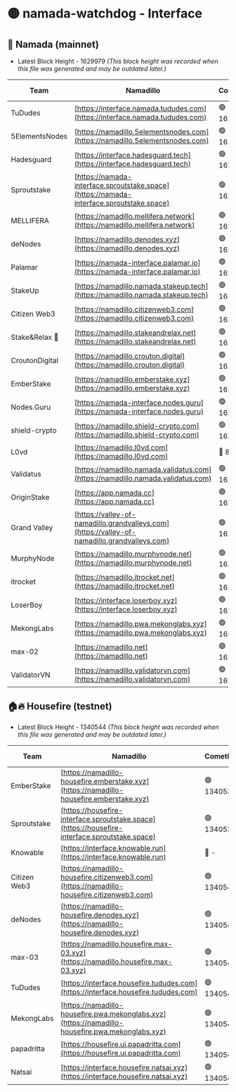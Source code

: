 # 🟡 namada-watchdog - Interface

## 🚀 Namada (mainnet)
- Latest Block Height - 1629979 *(This block height was recorded when this file was generated and may be outdated later.)*

| Team | Namadillo | CometBFT | Indexer | MASP Indexer |
|-|-|-|-|-|
| TuDudes | [https://interface.namada.tududes.com](https://interface.namada.tududes.com) | 🟢 1629965 | 🟢 1629965 | 🟢 1629965 |
| 5ElementsNodes | [https://namadillo.5elementsnodes.com](https://namadillo.5elementsnodes.com) | 🟢 1629966 | 🟢 1629966 | 🟢 1629966 |
| Hadesguard | [https://interface.hadesguard.tech](https://interface.hadesguard.tech) | 🟢 1629966 | 🟢 1629966 | 🟢 1629966 |
| Sproutstake | [https://namada-interface.sproutstake.space](https://namada-interface.sproutstake.space) | 🟢 1629967 | 🟢 1629967 | 🟢 1629967 |
| MELLIFERA | [https://namadillo.mellifera.network](https://namadillo.mellifera.network) | 🟢 1629968 | 🟢 1629968 | 🟢 1629968 |
| deNodes | [https://namadillo.denodes.xyz](https://namadillo.denodes.xyz) | 🟢 1629969 | 🟢 1629969 | 🟢 1629968 |
| Palamar | [https://namada-interface.palamar.io](https://namada-interface.palamar.io) | 🟢 1629969 | 🟢 1629969 | 🟢 1629969 |
| StakeUp | [https://namadillo.namada.stakeup.tech](https://namadillo.namada.stakeup.tech) | 🟢 1629970 | 🟢 1629970 | 🟢 1629970 |
| Citizen Web3 | [https://namadillo.citizenweb3.com](https://namadillo.citizenweb3.com) | 🟢 1629970 | 🔴 1594453 | 🟢 1629971 |
| Stake&Relax 🦥 | [https://namadillo.stakeandrelax.net](https://namadillo.stakeandrelax.net) | 🟢 1629971 | 🟢 1629971 | 🟢 1629971 |
| CroutonDigital | [https://namadillo.crouton.digital](https://namadillo.crouton.digital) | 🟢 1629972 | 🔴 1338918 | 🟢 1629972 |
| EmberStake | [https://namadillo.emberstake.xyz](https://namadillo.emberstake.xyz) | 🟢 1629972 | 🟢 1629972 | 🟢 1629972 |
| Nodes.Guru | [https://namada-interface.nodes.guru](https://namada-interface.nodes.guru) | 🟢 1629973 | 🟢 1629973 | 🟢 1629973 |
| shield-crypto | [https://namadillo.shield-crypto.com](https://namadillo.shield-crypto.com) | 🟢 1629974 | 🟢 1629973 | 🟢 1629973 |
| L0vd | [https://namadillo.l0vd.com](https://namadillo.l0vd.com) | 🔴 894059 | 🔴 1332063 | 🔴 894059 |
| Validatus | [https://namadillo.namada.validatus.com](https://namadillo.namada.validatus.com) | 🟢 1629975 | 🔴 1338199 | 🟢 1629975 |
| OriginStake | [https://app.namada.cc](https://app.namada.cc) | 🟢 1629975 | 🟢 1629975 | 🟢 1629975 |
| Grand Valley | [https://valley-of-namadillo.grandvalleys.com](https://valley-of-namadillo.grandvalleys.com) | 🟢 1629976 | 🟢 1629975 | 🟢 1629975 |
| MurphyNode | [https://namadillo.murphynode.net](https://namadillo.murphynode.net) | 🟢 1629976 | 🟢 1629976 | 🔴 - |
| itrocket | [https://namadillo.itrocket.net](https://namadillo.itrocket.net) | 🟢 1629977 | 🟢 1629976 | 🟢 1629977 |
| LoserBoy | [https://interface.loserboy.xyz](https://interface.loserboy.xyz) | 🟢 1629977 | 🟢 1629977 | 🔴 - |
| MekongLabs | [https://namadillo.pwa.mekonglabs.xyz](https://namadillo.pwa.mekonglabs.xyz) | 🟢 1629978 | 🟢 1629978 | 🟢 1629978 |
| max-02 | [https://namadillo.net](https://namadillo.net) | 🟢 1629978 | 🟢 1629978 | 🟢 1629978 |
| ValidatorVN | [https://namadillo.validatorvn.com](https://namadillo.validatorvn.com) | 🟢 1629979 | 🟢 1629979 | 🟢 1629978 |

## 🏠🔥 Housefire (testnet)
- Latest Block Height - 1340544 *(This block height was recorded when this file was generated and may be outdated later.)*

| Team | Namadillo | CometBFT | Indexer | MASP Indexer |
|-|-|-|-|-|
| EmberStake | [https://namadillo-housefire.emberstake.xyz](https://namadillo-housefire.emberstake.xyz) | 🟢 1340539 | 🟢 1340539 | 🔴 1083022 |
| Sproutstake | [https://housefire-interface.sproutstake.space](https://housefire-interface.sproutstake.space) | 🟢 1340539 | 🟢 1340539 | 🟢 1340539 |
| Knowable | [https://interface.knowable.run](https://interface.knowable.run) | 🔴 - | 🔴 - | 🔴 - |
| Citizen Web3 | [https://namadillo-housefire.citizenweb3.com](https://namadillo-housefire.citizenweb3.com) | 🟢 1340540 | 🔴 1162824 | 🔴 - |
| deNodes | [https://namadillo-housefire.denodes.xyz](https://namadillo-housefire.denodes.xyz) | 🟢 1340542 | 🟢 1340542 | 🟢 1340542 |
| max-03 | [https://namadillo.housefire.max-03.xyz](https://namadillo.housefire.max-03.xyz) | 🟢 1340542 | 🟢 1340542 | 🟢 1340542 |
| TuDudes | [https://interface.housefire.tududes.com](https://interface.housefire.tududes.com) | 🟢 1340543 | 🟢 1340543 | 🟢 1340543 |
| MekongLabs | [https://namadillo-housefire.pwa.mekonglabs.xyz](https://namadillo-housefire.pwa.mekonglabs.xyz) | 🟢 1340543 | 🟢 1340543 | 🔴 1083022 |
| papadritta | [https://housefire.ui.papadritta.com](https://housefire.ui.papadritta.com) | 🟢 1340544 | 🟢 1340544 | 🟢 1340543 |
| Natsai | [https://interface.housefire.natsai.xyz](https://interface.housefire.natsai.xyz) | 🟢 1340544 | 🟢 1340544 | 🟢 1340544 |

